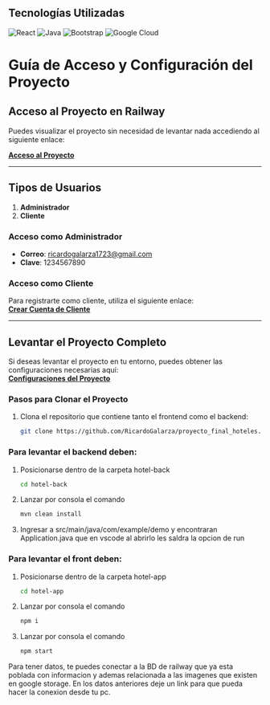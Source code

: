## Tecnologías Utilizadas

![React](https://img.shields.io/badge/React-20232A?style=for-the-badge&logo=react&logoColor=61DAFB)
![Java](https://img.shields.io/badge/Java-ED8B00?style=for-the-badge&logo=java&logoColor=white)
![Bootstrap](https://img.shields.io/badge/Bootstrap-563D7C?style=for-the-badge&logo=bootstrap&logoColor=white)
![Google Cloud](https://img.shields.io/badge/Google%20Cloud-4285F4?style=for-the-badge&logo=google-cloud&logoColor=white)



# Guía de Acceso y Configuración del Proyecto

## Acceso al Proyecto en Railway

Puedes visualizar el proyecto sin necesidad de levantar nada accediendo al siguiente enlace:

**[Acceso al Proyecto](https://appealing-healing-production.up.railway.app)**

---

## Tipos de Usuarios

1. **Administrador**
2. **Cliente**

### Acceso como Administrador

- **Correo**: ricardogalarza1723@gmail.com  
- **Clave**: 1234567890

### Acceso como Cliente

Para registrarte como cliente, utiliza el siguiente enlace:  
**[Crear Cuenta de Cliente](https://appealing-healing-production.up.railway.app/crearcuentacliente)**

---

## Levantar el Proyecto Completo

Si deseas levantar el proyecto en tu entorno, puedes obtener las configuraciones necesarias aquí:  
**[Configuraciones del Proyecto](https://sparkly-trouble-778.notion.site/Credenciales-Proyecto-Final-142df1bbd73c8001b94ed1c0eacba6d2?pvs=4)**

### Pasos para Clonar el Proyecto

1. Clona el repositorio que contiene tanto el frontend como el backend:
   ```bash
   git clone https://github.com/RicardoGalarza/proyecto_final_hoteles.git
   
### Para levantar el backend deben:
1. Posicionarse dentro de la carpeta hotel-back
   ```bash
   cd hotel-back
3. Lanzar por consola el comando
   ```bash
   mvn clean install
4. Ingresar a src/main/java/com/example/demo y encontraran Application.java que en vscode al abrirlo les saldra la opcion de run

### Para levantar el front deben:
1. Posicionarse dentro de la carpeta hotel-app
   ```bash
   cd hotel-app
3. Lanzar por consola el comando
   ```bash
   npm i
5. Lanzar por consola el comando
   ```bash
   npm start

  Para tener datos, te puedes conectar a la BD de railway que ya esta poblada con informacion y ademas relacionada a las imagenes que existen en google storage. En los datos anteriores deje un link para que pueda hacer la conexion desde tu pc.


